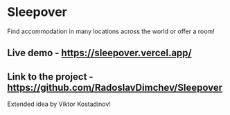 # Sleepover

Find accommodation in many locations across the world or offer a room!

## Live demo - https://sleepover.vercel.app/
## Link to the project - https://github.com/RadoslavDimchev/Sleepover

Extended idea by Viktor Kostadinov!
